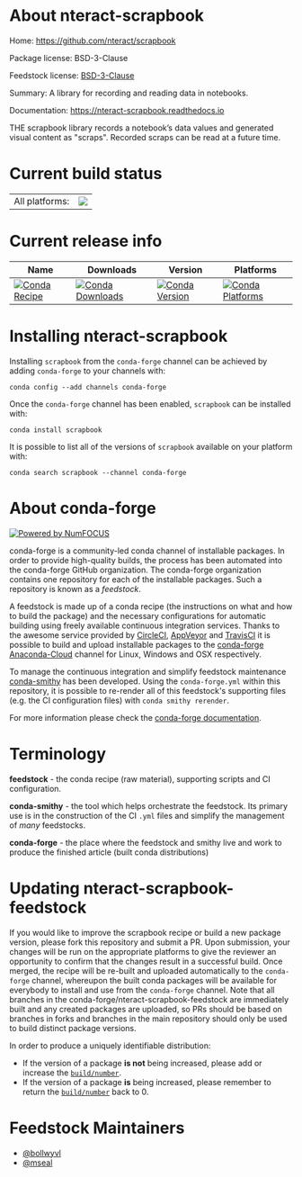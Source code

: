 About nteract-scrapbook
=======================

Home: https://github.com/nteract/scrapbook

Package license: BSD-3-Clause

Feedstock license: [BSD-3-Clause](https://github.com/conda-forge/nteract-scrapbook-feedstock/blob/master/LICENSE.txt)

Summary: A library for recording and reading data in notebooks. 

Documentation: https://nteract-scrapbook.readthedocs.io

THE scrapbook library records a notebook’s data values and generated visual
content as "scraps". Recorded scraps can be read at a future time.


Current build status
====================


<table><tr><td>All platforms:</td>
    <td>
      <a href="https://dev.azure.com/conda-forge/feedstock-builds/_build/latest?definitionId=9017&branchName=master">
        <img src="https://dev.azure.com/conda-forge/feedstock-builds/_apis/build/status/nteract-scrapbook-feedstock?branchName=master">
      </a>
    </td>
  </tr>
</table>

Current release info
====================

| Name | Downloads | Version | Platforms |
| --- | --- | --- | --- |
| [![Conda Recipe](https://img.shields.io/badge/recipe-nteract--scrapbook-green.svg)](https://anaconda.org/conda-forge/nteract-scrapbook) | [![Conda Downloads](https://img.shields.io/conda/dn/conda-forge/nteract-scrapbook.svg)](https://anaconda.org/conda-forge/nteract-scrapbook) | [![Conda Version](https://img.shields.io/conda/vn/conda-forge/nteract-scrapbook.svg)](https://anaconda.org/conda-forge/nteract-scrapbook) | [![Conda Platforms](https://img.shields.io/conda/pn/conda-forge/nteract-scrapbook.svg)](https://anaconda.org/conda-forge/nteract-scrapbook) |

Installing nteract-scrapbook
============================

Installing `scrapbook` from the `conda-forge` channel can be achieved by adding `conda-forge` to your channels with:

```
conda config --add channels conda-forge
```

Once the `conda-forge` channel has been enabled, `scrapbook` can be installed with:

```
conda install scrapbook
```

It is possible to list all of the versions of `scrapbook` available on your platform with:

```
conda search scrapbook --channel conda-forge
```


About conda-forge
=================

[![Powered by NumFOCUS](https://img.shields.io/badge/powered%20by-NumFOCUS-orange.svg?style=flat&colorA=E1523D&colorB=007D8A)](http://numfocus.org)

conda-forge is a community-led conda channel of installable packages.
In order to provide high-quality builds, the process has been automated into the
conda-forge GitHub organization. The conda-forge organization contains one repository
for each of the installable packages. Such a repository is known as a *feedstock*.

A feedstock is made up of a conda recipe (the instructions on what and how to build
the package) and the necessary configurations for automatic building using freely
available continuous integration services. Thanks to the awesome service provided by
[CircleCI](https://circleci.com/), [AppVeyor](https://www.appveyor.com/)
and [TravisCI](https://travis-ci.com/) it is possible to build and upload installable
packages to the [conda-forge](https://anaconda.org/conda-forge)
[Anaconda-Cloud](https://anaconda.org/) channel for Linux, Windows and OSX respectively.

To manage the continuous integration and simplify feedstock maintenance
[conda-smithy](https://github.com/conda-forge/conda-smithy) has been developed.
Using the ``conda-forge.yml`` within this repository, it is possible to re-render all of
this feedstock's supporting files (e.g. the CI configuration files) with ``conda smithy rerender``.

For more information please check the [conda-forge documentation](https://conda-forge.org/docs/).

Terminology
===========

**feedstock** - the conda recipe (raw material), supporting scripts and CI configuration.

**conda-smithy** - the tool which helps orchestrate the feedstock.
                   Its primary use is in the construction of the CI ``.yml`` files
                   and simplify the management of *many* feedstocks.

**conda-forge** - the place where the feedstock and smithy live and work to
                  produce the finished article (built conda distributions)


Updating nteract-scrapbook-feedstock
====================================

If you would like to improve the scrapbook recipe or build a new
package version, please fork this repository and submit a PR. Upon submission,
your changes will be run on the appropriate platforms to give the reviewer an
opportunity to confirm that the changes result in a successful build. Once
merged, the recipe will be re-built and uploaded automatically to the
`conda-forge` channel, whereupon the built conda packages will be available for
everybody to install and use from the `conda-forge` channel.
Note that all branches in the conda-forge/nteract-scrapbook-feedstock are
immediately built and any created packages are uploaded, so PRs should be based
on branches in forks and branches in the main repository should only be used to
build distinct package versions.

In order to produce a uniquely identifiable distribution:
 * If the version of a package **is not** being increased, please add or increase
   the [``build/number``](https://conda.io/docs/user-guide/tasks/build-packages/define-metadata.html#build-number-and-string).
 * If the version of a package **is** being increased, please remember to return
   the [``build/number``](https://conda.io/docs/user-guide/tasks/build-packages/define-metadata.html#build-number-and-string)
   back to 0.

Feedstock Maintainers
=====================

* [@bollwyvl](https://github.com/bollwyvl/)
* [@mseal](https://github.com/mseal/)

